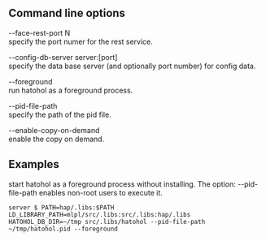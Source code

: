 
Command line options
--------------------
--face-rest-port N  
specify the port numer for the rest service.

--config-db-server server:[port]  
specify the data base server (and optionally port number) for config data.

--foreground  
run hatohol as a foreground process.

--pid-file-path  
specify the path of the pid file.

--enable-copy-on-demand  
enable the copy on demand.

Examples
--------
start hatohol as a foreground process without installing. The option: --pid-file-path enables non-root users to execute it.

    server $ PATH=hap/.libs:$PATH LD_LIBRARY_PATH=mlpl/src/.libs:src/.libs:hap/.libs HATOHOL_DB_DIR=~/tmp src/.libs/hatohol --pid-file-path ~/tmp/hatohol.pid --foreground
